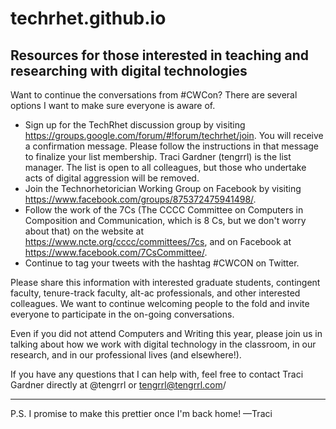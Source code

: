 # techrhet.github.io
Resources for those interested in teaching and researching with digital technologies
---
Want to continue the conversations from #CWCon? There are several options I want to make sure everyone is aware of. 

- Sign up for the TechRhet discussion group by visiting https://groups.google.com/forum/#!forum/techrhet/join. You will receive a confirmation message. Please follow the instructions in that message to finalize your list membership. Traci Gardner (tengrrl) is the list manager. The list is open to all colleagues, but those who undertake acts of digital aggression will be removed.
- Join the Technorhetorician Working Group on Facebook by visiting https://www.facebook.com/groups/875372475941498/.
- Follow the work of the 7Cs (The CCCC Committee on Computers in Composition and Communication, which is 8 Cs, but we don't worry about that) on the website at https://www.ncte.org/cccc/committees/7cs, and on Facebook at https://www.facebook.com/7CsCommittee/.
- Continue to tag your tweets with the hashtag #CWCON on Twitter. 

Please share this information with interested graduate students, contingent faculty, tenure-track faculty, alt-ac professionals, and other interested colleagues. We want to continue welcoming people to the fold and invite everyone to participate in the on-going conversations. 

Even if you did not attend Computers and Writing this year, please join us in talking about how we work with digital technology in the classroom, in our research, and in our professional lives (and elsewhere!). 

If you have any questions that I can help with, feel free to contact Traci Gardner directly at @tengrrl or tengrrl@tengrrl.com/

---
P.S. I promise to make this prettier once I'm back home! —Traci
